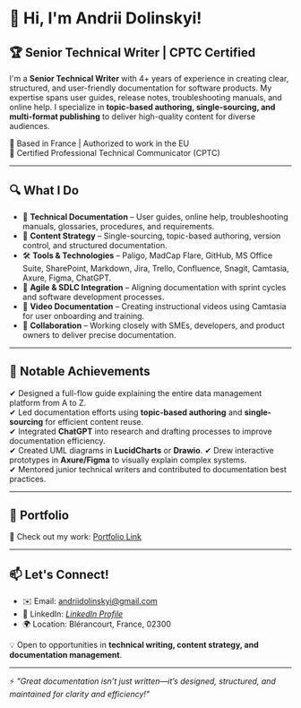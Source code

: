# 👋 Hi, I'm Andrii Dolinskyi!

## 🏆 Senior Technical Writer | CPTC Certified

I'm a **Senior Technical Writer** with 4+ years of experience in creating clear, structured, and user-friendly documentation for software products. My expertise spans user guides, release notes, troubleshooting manuals, and online help. I specialize in **topic-based authoring, single-sourcing, and multi-format publishing** to deliver high-quality content for diverse audiences.

📍 Based in France | Authorized to work in the EU  
📜 Certified Professional Technical Communicator (CPTC)  

---

## 🔍 What I Do

- 📖 **Technical Documentation** – User guides, online help, troubleshooting manuals, glossaries, procedures, and requirements.
- 📌 **Content Strategy** – Single-sourcing, topic-based authoring, version control, and structured documentation.
- 🛠 **Tools & Technologies** – Paligo, MadCap Flare, GitHub, MS Office Suite, SharePoint, Markdown, Jira, Trello, Confluence, Snagit, Camtasia, Axure, Figma, ChatGPT.
- 🚀 **Agile & SDLC Integration** – Aligning documentation with sprint cycles and software development processes.
- 🎥 **Video Documentation** – Creating instructional videos using Camtasia for user onboarding and training.
- 👥 **Collaboration** – Working closely with SMEs, developers, and product owners to deliver precise documentation.

---

## 📌 Notable Achievements

✔ Designed a full-flow guide explaining the entire data management platform from A to Z.  
✔ Led documentation efforts using **topic-based authoring** and **single-sourcing** for efficient content reuse.  
✔ Integrated **ChatGPT** into research and drafting processes to improve documentation efficiency.  
✔ Created UML diagrams in **LucidCharts** or **Drawio**.
✔ Drew interactive prototypes in **Axure/Figma** to visually explain complex systems.  
✔ Mentored junior technical writers and contributed to documentation best practices.  

---

## 📂 Portfolio

📎 Check out my work: [Portfolio Link](https://drive.google.com/drive/folders/1QOyjgizgA8FchylnT597ixGogADzxxEj?usp=drive_link)  

---

## 📫 Let's Connect!

- ✉️ Email: andriidolinskyi@gmail.com  
- 🔗 LinkedIn: *[LinkedIn Profile](https://www.linkedin.com/in/andrii-dolinskyi-b54499187/)*  
- 🌍 Location: Blérancourt, France, 02300

💡 Open to opportunities in **technical writing, content strategy, and documentation management**.  

---

⚡ *"Great documentation isn’t just written—it’s designed, structured, and maintained for clarity and efficiency!"*  
